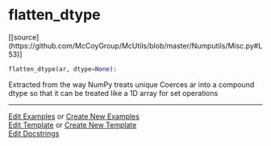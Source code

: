 # <a id="McUtils.Numputils.Misc.flatten_dtype">flatten_dtype</a>
<div class="docs-source-link" markdown="1">
[[source](https://github.com/McCoyGroup/McUtils/blob/master/Numputils/Misc.py#L53)]
</div>

```python
flatten_dtype(ar, dtype=None): 
```
Extracted from the way NumPy treats unique
    Coerces ar into a compound dtype so that it can be treated
    like a 1D array for set operations 



___

[Edit Examples](https://github.com/McCoyGroup/McUtils/edit/gh-pages/ci/examples/McUtils/Numputils/Misc/flatten_dtype.md) or 
[Create New Examples](https://github.com/McCoyGroup/McUtils/new/gh-pages/?filename=ci/examples/McUtils/Numputils/Misc/flatten_dtype.md) <br/>
[Edit Template](https://github.com/McCoyGroup/McUtils/edit/gh-pages/ci/docs/McUtils/Numputils/Misc/flatten_dtype.md) or 
[Create New Template](https://github.com/McCoyGroup/McUtils/new/gh-pages/?filename=ci/docs/templates/McUtils/Numputils/Misc/flatten_dtype.md) <br/>
[Edit Docstrings](https://github.com/McCoyGroup/McUtils/edit/master/Numputils/Misc.py#L53?message=Update%20Docs)
